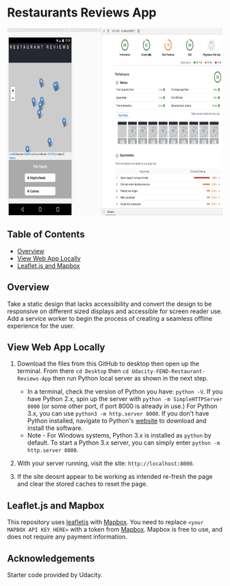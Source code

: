 # Restaurants Reviews App

<img src="https://github.com/H-R-Design/Udacity-FEND-Restaurant-Reviews-App/blob/gh-pages/RRA.png" alt="drawing" width="800" height= "436"/>

## Table of Contents

- [Overview](#Overview)
- [View Web App Locally](#View-Web-App-Locally)
- [Leaflet.js and Mapbox](#Leaflet.js-and-Mapboxy)

## Overview
Take a static design that lacks accessibility and convert the design to be responsive on different sized displays and accessible for screen reader use. Add a service worker to begin the process of creating a seamless offline experience for the user.

## View Web App Locally

1. Download the files from this GitHub to desktop then open up the terminal. From there `cd Desktop` then `cd Udacity-FEND-Restaurant-Reviews-App` then run Python local server as shown in the next step.

    * In a terminal, check the version of Python you have: `python -V`. If you have Python 2.x, spin up the server with `python -m SimpleHTTPServer 8000` (or some other port, if port 8000 is already in use.) For Python 3.x, you can use `python3 -m http.server 8000`. If you don't have Python installed, navigate to Python's [website](https://www.python.org/) to download and install the software.
   * Note -  For Windows systems, Python 3.x is installed as `python` by default. To start a Python 3.x server, you can simply enter `python -m http.server 8000`.

2. With your server running, visit the site: `http://localhost:8000`.
3. If the site deosnt appear to be working as intended re-fresh the page and clear the stored caches to reset the page. 

## Leaflet.js and Mapbox

This repository uses [leafletjs](https://leafletjs.com/) with [Mapbox](https://www.mapbox.com/). You need to replace `<your MAPBOX API KEY HERE>` with a token from [Mapbox](https://www.mapbox.com/). Mapbox is free to use, and does not require any payment information.

## Acknowledgements 
Starter code provided by Udacity. 

